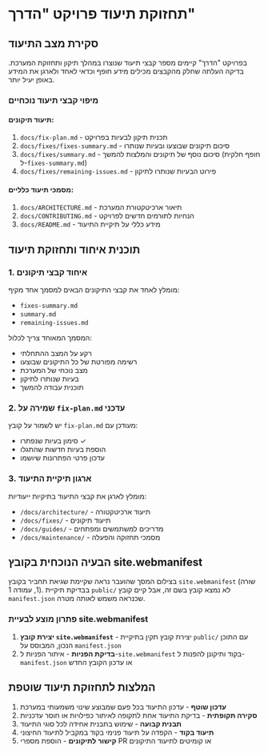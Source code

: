 # תחזוקת תיעוד פרויקט "הדרך"

## סקירת מצב התיעוד

בפרויקט "הדרך" קיימים מספר קבצי תיעוד שנוצרו במהלך תיקון ותחזוקת המערכת. בדיקה העלתה שחלק מהקבצים מכילים מידע חופף וכדאי לאחד ולארגן את המידע באופן יעיל יותר.

### מיפוי קבצי תיעוד נוכחיים

#### תיעוד תיקונים:

1. `docs/fix-plan.md` - תכנית תיקון לבעיות בפרויקט
2. `docs/fixes/fixes-summary.md` - סיכום תיקונים שבוצעו ובעיות שנותרו
3. `docs/fixes/summary.md` - סיכום נוסף של תיקונים והמלצות להמשך (חופף חלקית ל-`fixes-summary.md`)
4. `docs/fixes/remaining-issues.md` - פירוט הבעיות שנותרו לתיקון

#### מסמכי תיעוד כלליים:

1. `docs/ARCHITECTURE.md` - תיאור ארכיטקטורת המערכת
2. `docs/CONTRIBUTING.md` - הנחיות לתורמים חדשים לפרויקט
3. `docs/README.md` - מידע כללי על תיקיית התיעוד

## תוכנית איחוד ותחזוקת תיעוד

### 1. איחוד קבצי תיקונים

מומלץ לאחד את קבצי התיקונים הבאים למסמך אחד מקיף:

- `fixes-summary.md`
- `summary.md`
- `remaining-issues.md`

המסמך המאוחד צריך לכלול:

- רקע על המצב ההתחלתי
- רשימה מפורטת של כל התיקונים שבוצעו
- מצב נוכחי של המערכת
- בעיות שנותרו לתיקון
- תוכנית עבודה להמשך

### 2. שמירה על `fix-plan.md` עדכני

יש לשמור על קובץ `fix-plan.md` מעודכן עם:

- סימון בעיות שנפתרו ✓
- הוספת בעיות חדשות שהתגלו
- עדכון פרטי הפתרונות שיושמו

### 3. ארגון תיקיית התיעוד

מומלץ לארגן את קבצי התיעוד בתיקיות ייעודיות:

- `/docs/architecture/` - תיעוד ארכיטקטורה
- `/docs/fixes/` - תיעוד תיקונים
- `/docs/guides/` - מדריכים למשתמשים ומפתחים
- `/docs/maintenance/` - מסמכי תחזוקה והפעלה

## הבעיה הנוכחית בקובץ site.webmanifest

בצילום המסך שהועבר נראה שקיימת שגיאת תחביר בקובץ `site.webmanifest` (שורה 1, עמודה 1).
בבדיקת תיקיית `public/` לא נמצא קובץ בשם זה, אבל קיים קובץ `manifest.json` שכנראה משמש לאותה מטרה.

### פתרון מוצע לבעיית site.webmanifest

1. **יצירת קובץ `site.webmanifest`** - יצירת קובץ תקין בתיקיית `public/` עם התוכן הנכון, המבוסס על `manifest.json`
2. **בדיקת הפניות** - איתור הפניות ל-`site.webmanifest` בקוד ותיקונן להפנות ל-`manifest.json` או עדכון הקובץ החדש

## המלצות לתחזוקת תיעוד שוטפת

1. **עדכון שוטף** - עדכון התיעוד בכל פעם שמבוצע שינוי משמעותי במערכת
2. **סקירה תקופתית** - בדיקת התיעוד אחת לתקופה לאיתור כפילויות או חוסר עדכניות
3. **תבנית קבועה** - שימוש בתבנית אחידה לכל סוגי התיעוד
4. **תיעוד בקוד** - הקפדה על תיעוד פנימי בקוד במקביל לתיעוד החיצוני
5. **קישור לתיקונים** - הוספת מספרי PR או קומיטים לתיעוד התיקונים
